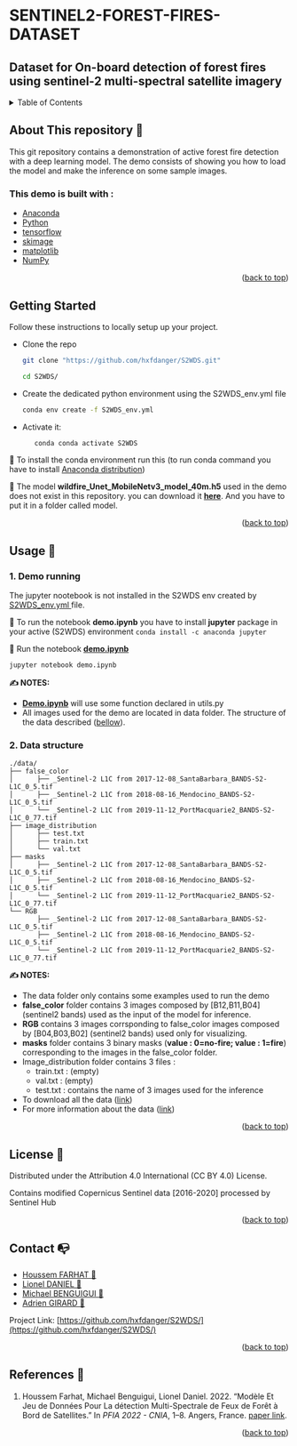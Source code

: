 # SENTINEL2-FOREST-FIRES-DATASET

## Dataset for On-board detection of forest fires using sentinel-2 multi-spectral satellite imagery

<div id="top"></div>




<!-- TABLE OF CONTENTS -->
<details>
  <summary>Table of Contents</summary>
  <ol>
    <li><a href="#about-this-repository-">About This Repository</a></li>
    <li>
      <a href="#getting-started">Getting Started</a>
    </li>
    <li>
        <a href="#usage-">Usage</a>
        <ul>
            <li><a href="#demo-running">Demo running</a></li>
            <li><a href="#data_structure">Data structure</a></li>
        </ul>
    </li>
    <li><a href="#license-">License</a></li>
    <li><a href="#contact-">Contact</a></li>
    <li><a href="#references-">References</a></li>
  </ol>
</details>



<!-- ABOUT THE PROJECT -->

## About This repository 💼

This git repository contains a demonstration of active forest fire detection with a deep learning model. The demo
consists of showing you how to load the model and make the inference on some sample images.


### This demo is built with :

* [Anaconda](https://www.anaconda.com/products/distribution)
* [Python](https://www.python.org/)
* [tensorflow](https://www.tensorflow.org/)
* [skimage](https://scikit-image.org/)
* [matplotlib](https://matplotlib.org/)
* [NumPy](https://numpy.org/)

<p align="right">(<a href="#top">back to top</a>)</p>



<!-- GETTING STARTED -->

## Getting Started

Follow these instructions to locally setup up your project.


- Clone the repo

  ```sh
  git clone "https://github.com/hxfdanger/S2WDS.git"
  
  cd S2WDS/
  ```


- Create the dedicated python environment using the S2WDS_env.yml file

   ```sh
   conda env create -f S2WDS_env.yml
   ```
- Activate it:
  ```sh
     conda conda activate S2WDS
  ```

🚨 To install the conda environment run
this (to run conda command you have to install [Anaconda distribution](https://www.anaconda.com/products/distribution))

🚨 The model **wildfire_Unet_MobileNetv3_model_40m.h5** used in the demo does not exist in this repository. you can
download it [__here__](https://ciar.irt-saintexupery.com/index.php/s/NDXrX4eRKzkIPWD/download?path=%2F&files=wildfire_Unet_MobileNetv3_model_40m.h5). 
And you have to put it in a folder called model.


<p align="right">(<a href="#top">back to top</a>)</p>



<!-- USAGE EXAMPLES -->

## Usage 📒

### 1. Demo running

The jupyter nootebook is not installed in the S2WDS env created by <a href="#prerequisites">S2WDS_env.yml </a> file.

🚨 To run the notebook **demo.ipynb** you have to install **jupyter** package in your active (S2WDS) environment
```conda install -c anaconda jupyter```

🏁 Run the notebook [**demo.ipynb**](https://github.com/hxfdanger/S2WDS/blob/prepare_demo/demo.ipynb)

```bash
jupyter notebook demo.ipynb
```

**✍ NOTES:**

- [**Demo.ipynb**](https://github.com/hxfdanger/S2WDS/blob/prepare_demo/demo.ipynb) will use some function declared in
  utils.py
- All images used for the demo are located in data folder. The structure of the data described
  (<a href="#data_structure">bellow</a>).

### <div id="data_structure"> 2. Data structure</div>

```
./data/
├── false_color
│      ├── _Sentinel-2 L1C from 2017-12-08_SantaBarbara_BANDS-S2-L1C_0_5.tif
│      ├── _Sentinel-2 L1C from 2018-08-16_Mendocino_BANDS-S2-L1C_0_5.tif
│      └── _Sentinel-2 L1C from 2019-11-12_PortMacquarie2_BANDS-S2-L1C_0_77.tif
├── image_distribution
│      ├── test.txt
│      ├── train.txt
│      └── val.txt
├── masks
│      ├── _Sentinel-2 L1C from 2017-12-08_SantaBarbara_BANDS-S2-L1C_0_5.tif
│      ├── _Sentinel-2 L1C from 2018-08-16_Mendocino_BANDS-S2-L1C_0_5.tif
│      └── _Sentinel-2 L1C from 2019-11-12_PortMacquarie2_BANDS-S2-L1C_0_77.tif
└── RGB
       ├── _Sentinel-2 L1C from 2017-12-08_SantaBarbara_BANDS-S2-L1C_0_5.tif
       ├── _Sentinel-2 L1C from 2018-08-16_Mendocino_BANDS-S2-L1C_0_5.tif
       └── _Sentinel-2 L1C from 2019-11-12_PortMacquarie2_BANDS-S2-L1C_0_77.tif
```
**✍ NOTES:**

- The data folder only contains some examples used to run the demo
- **false_color** folder contains 3 images composed by [B12,B11,B04] (sentinel2 bands) used as the input of the model for inference. 
- **RGB** contains 3 images corrsponding to false_color images composed by [B04,B03,B02] (sentinel2 bands) used only for visualizing.
- **masks** folder contains 3 binary masks (**value : 0=no-fire; value : 1=fire**) corresponding to the images in the false_color folder.
- Image_distribution folder contains 3 files :
  - train.txt : (empty) 
  - val.txt : (empty)
  - test.txt : contains the name of 3 images used for the inference
- To download all the data ([link](https://ciar.irt-saintexupery.com/index.php/s/NDXrX4eRKzkIPWD))
- For more information about the data ([link]())

<p align="right">(<a href="#top">back to top</a>)</p>



<!-- LICENSE -->

## License 📑


Distributed under the Attribution 4.0 International (CC BY 4.0) License. 

Contains modified Copernicus Sentinel data [2016-2020] processed by Sentinel Hub

<p align="right">(<a href="#top">back to top</a>)</p>



<!-- CONTACT -->

## Contact 📭

* [Houssem FARHAT 📧](mailto:houssem.farhat@irt-saintexupery.com)
* [Lionel DANIEL 📧](mailto:lionel.daniel@irt-saintexupery.com)
* [Michael BENGUIGUI 📧](mailto:michael.benguigui@irt-saintexupery.com)
* [Adrien GIRARD 📧](mailto:adrien.girard@irt-saintexupery.com)


Project Link: [https://github.com/hxfdanger/S2WDS/](https://github.com/hxfdanger/S2WDS/)

<p align="right">(<a href="#top">back to top</a>)</p>



<!-- REFERENCES -->

## References 🔗 

<ol>
<li>
<div id="ref-FARHAT:2022" class="csl-entry" role="doc-biblioentry">
Houssem Farhat, Michael Benguigui, Lionel Daniel. 2022. <span>“Mod<span>è</span>le Et Jeu de Donn<span>é</span>es Pour La d<span>é</span>tection Multi-Spectrale de Feux de Forêt <span class="nocase">à</span> Bord de Satellites.”</span> In <em>PFIA 2022 - CNIA</em>, 1–8. Angers, France. <a href="">paper link</a>.
</div>
</li>
</ol>


<p align="right">(<a href="#top">back to top</a>)</p>
